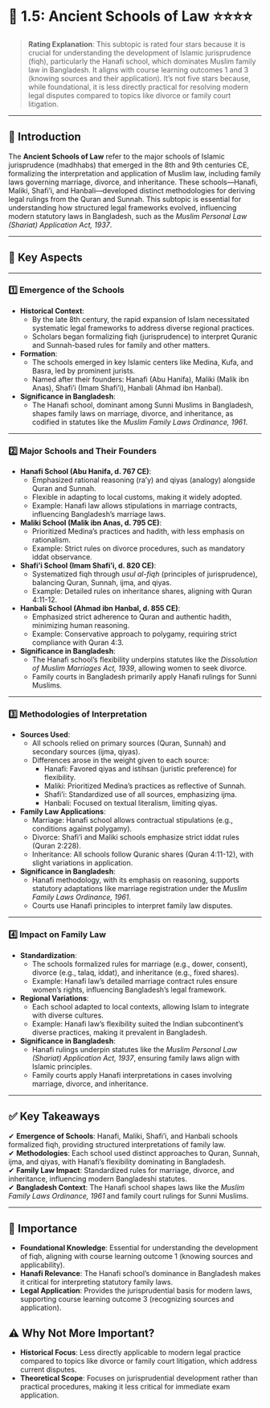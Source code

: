 
# 📑 **1.5: Ancient Schools of Law** ⭐⭐⭐⭐

> **Rating Explanation**: This subtopic is rated four stars because it is crucial for understanding the development of Islamic jurisprudence (fiqh), particularly the Hanafi school, which dominates Muslim family law in Bangladesh. It aligns with course learning outcomes 1 and 3 (knowing sources and their application). It’s not five stars because, while foundational, it is less directly practical for resolving modern legal disputes compared to topics like divorce or family court litigation.

---

## **📌 Introduction**

The **Ancient Schools of Law** refer to the major schools of Islamic jurisprudence (madhhabs) that emerged in the 8th and 9th centuries CE, formalizing the interpretation and application of Muslim law, including family laws governing marriage, divorce, and inheritance. These schools—Hanafi, Maliki, Shafi’i, and Hanbali—developed distinct methodologies for deriving legal rulings from the Quran and Sunnah. This subtopic is essential for understanding how structured legal frameworks evolved, influencing modern statutory laws in Bangladesh, such as the *Muslim Personal Law (Shariat) Application Act, 1937*.

---

## **🔑 Key Aspects**

---

### **1️⃣ Emergence of the Schools**

- **Historical Context**:
  - By the late 8th century, the rapid expansion of Islam necessitated systematic legal frameworks to address diverse regional practices.
  - Scholars began formalizing fiqh (jurisprudence) to interpret Quranic and Sunnah-based rules for family and other matters.
- **Formation**:
  - The schools emerged in key Islamic centers like Medina, Kufa, and Basra, led by prominent jurists.
  - Named after their founders: Hanafi (Abu Hanifa), Maliki (Malik ibn Anas), Shafi’i (Imam Shafi’i), Hanbali (Ahmad ibn Hanbal).
- **Significance in Bangladesh**:
  - The Hanafi school, dominant among Sunni Muslims in Bangladesh, shapes family laws on marriage, divorce, and inheritance, as codified in statutes like the *Muslim Family Laws Ordinance, 1961*.

---

### **2️⃣ Major Schools and Their Founders**

- **Hanafi School (Abu Hanifa, d. 767 CE)**:
  - Emphasized rational reasoning (ra’y) and qiyas (analogy) alongside Quran and Sunnah.
  - Flexible in adapting to local customs, making it widely adopted.
  - Example: Hanafi law allows stipulations in marriage contracts, influencing Bangladesh’s marriage laws.
- **Maliki School (Malik ibn Anas, d. 795 CE)**:
  - Prioritized Medina’s practices and hadith, with less emphasis on rationalism.
  - Example: Strict rules on divorce procedures, such as mandatory iddat observance.
- **Shafi’i School (Imam Shafi’i, d. 820 CE)**:
  - Systematized fiqh through *usul al-fiqh* (principles of jurisprudence), balancing Quran, Sunnah, ijma, and qiyas.
  - Example: Detailed rules on inheritance shares, aligning with Quran 4:11-12.
- **Hanbali School (Ahmad ibn Hanbal, d. 855 CE)**:
  - Emphasized strict adherence to Quran and authentic hadith, minimizing human reasoning.
  - Example: Conservative approach to polygamy, requiring strict compliance with Quran 4:3.
- **Significance in Bangladesh**:
  - The Hanafi school’s flexibility underpins statutes like the *Dissolution of Muslim Marriages Act, 1939*, allowing women to seek divorce.
  - Family courts in Bangladesh primarily apply Hanafi rulings for Sunni Muslims.

---

### **3️⃣ Methodologies of Interpretation**

- **Sources Used**:
  - All schools relied on primary sources (Quran, Sunnah) and secondary sources (ijma, qiyas).
  - Differences arose in the weight given to each source:
    - Hanafi: Favored qiyas and istihsan (juristic preference) for flexibility.
    - Maliki: Prioritized Medina’s practices as reflective of Sunnah.
    - Shafi’i: Standardized use of all sources, emphasizing ijma.
    - Hanbali: Focused on textual literalism, limiting qiyas.
- **Family Law Applications**:
  - Marriage: Hanafi school allows contractual stipulations (e.g., conditions against polygamy).
  - Divorce: Shafi’i and Maliki schools emphasize strict iddat rules (Quran 2:228).
  - Inheritance: All schools follow Quranic shares (Quran 4:11-12), with slight variations in application.
- **Significance in Bangladesh**:
  - Hanafi methodology, with its emphasis on reasoning, supports statutory adaptations like marriage registration under the *Muslim Family Laws Ordinance, 1961*.
  - Courts use Hanafi principles to interpret family law disputes.

---

### **4️⃣ Impact on Family Law**

- **Standardization**:
  - The schools formalized rules for marriage (e.g., dower, consent), divorce (e.g., talaq, iddat), and inheritance (e.g., fixed shares).
  - Example: Hanafi law’s detailed marriage contract rules ensure women’s rights, influencing Bangladesh’s legal framework.
- **Regional Variations**:
  - Each school adapted to local contexts, allowing Islam to integrate with diverse cultures.
  - Example: Hanafi law’s flexibility suited the Indian subcontinent’s diverse practices, making it prevalent in Bangladesh.
- **Significance in Bangladesh**:
  - Hanafi rulings underpin statutes like the *Muslim Personal Law (Shariat) Application Act, 1937*, ensuring family laws align with Islamic principles.
  - Family courts apply Hanafi interpretations in cases involving marriage, divorce, and inheritance.

---

## **✅ Key Takeaways**

✔ **Emergence of Schools**: Hanafi, Maliki, Shafi’i, and Hanbali schools formalized fiqh, providing structured interpretations of family law.  
✔ **Methodologies**: Each school used distinct approaches to Quran, Sunnah, ijma, and qiyas, with Hanafi’s flexibility dominating in Bangladesh.  
✔ **Family Law Impact**: Standardized rules for marriage, divorce, and inheritance, influencing modern Bangladeshi statutes.  
✔ **Bangladesh Context**: The Hanafi school shapes laws like the *Muslim Family Laws Ordinance, 1961* and family court rulings for Sunni Muslims.

---

## **🌟 Importance**

- **Foundational Knowledge**: Essential for understanding the development of fiqh, aligning with course learning outcome 1 (knowing sources and applicability).  
- **Hanafi Relevance**: The Hanafi school’s dominance in Bangladesh makes it critical for interpreting statutory family laws.  
- **Legal Application**: Provides the jurisprudential basis for modern laws, supporting course learning outcome 3 (recognizing sources and application).

## **⚠️ Why Not More Important?**

- **Historical Focus**: Less directly applicable to modern legal practice compared to topics like divorce or family court litigation, which address current disputes.  
- **Theoretical Scope**: Focuses on jurisprudential development rather than practical procedures, making it less critical for immediate exam application.
